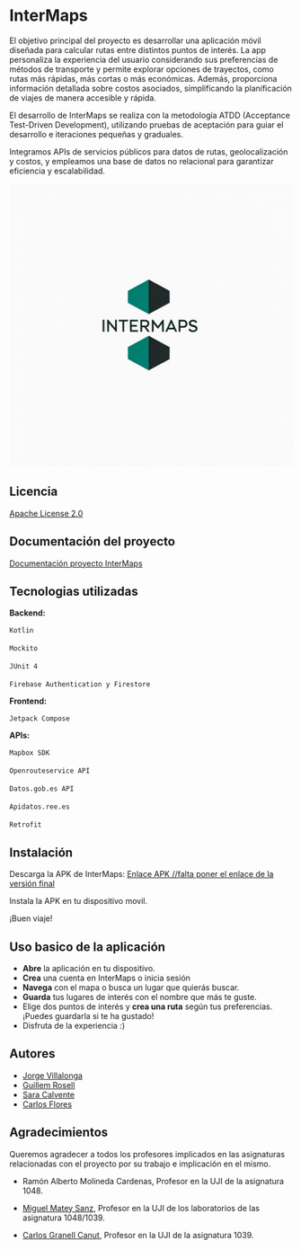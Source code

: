 
# InterMaps

El objetivo principal del proyecto es desarrollar una aplicación móvil diseñada para calcular rutas entre distintos puntos de interés. La app personaliza la experiencia del usuario considerando sus preferencias de métodos de 
transporte y permite explorar opciones de trayectos, como rutas más rápidas, más cortas o más económicas. Además, proporciona información detallada sobre costos asociados, simplificando la planificación de viajes de manera accesible y rápida.

El desarrollo de InterMaps se realiza con la metodología ATDD (Acceptance Test-Driven Development), utilizando pruebas de aceptación para guiar el desarrollo e iteraciones pequeñas y graduales. 

Integramos APIs de servicios públicos para datos de rutas, geolocalización y costos, y empleamos una base de datos no relacional para garantizar eficiencia y escalabilidad.



![Logo](app/src/main/res/drawable/logo.jpeg)


## Licencia

[Apache License 2.0](https://www.apache.org/licenses/LICENSE-2.0)


## Documentación del proyecto

[Documentación proyecto InterMaps](https://docs.google.com/document/d/1AaItw1LvdEPpoE_Y5MR0k56FwDgwDUF72EuUrwo6sfQ/edit?usp=sharing)


## Tecnologias utilizadas

**Backend:**

    Kotlin

    Mockito

    JUnit 4

    Firebase Authentication y Firestore

**Frontend:**

    Jetpack Compose

**APIs:**

    Mapbox SDK

    Openrouteservice API

    Datos.gob.es API

    Apidatos.ree.es

    Retrofit
## Instalación

Descarga la APK de InterMaps: [Enlace APK //falta poner el enlace de la versión final]()

Instala la APK en tu dispositivo movil. 

¡Buen viaje!
    
## Uso basico de la aplicación

- **Abre** la aplicación en tu dispositivo.
- **Crea** una cuenta en InterMaps o inicia sesión
- **Navega** con el mapa o busca un lugar que quierás buscar.
- **Guarda** tus lugares de interés con el nombre que más te guste.
- Elige dos puntos de interés y **crea una ruta** según tus preferencias. ¡Puedes guardarla si te ha gustado!
- Disfruta de la experiencia :)


## Autores

- [Jorge Villalonga](https://github.com/tyraelkis)
- [Guillem Rosell](https://github.com/GuilleRosSal)
- [Sara Calvente](https://github.com/SaraCalvente)
- [Carlos Flores](https://github.com/carlosfj7)


## Agradecimientos

Queremos agradecer a todos los profesores implicados en las asignaturas relacionadas con el proyecto por su trabajo e implicación en el mismo.

- Ramón Alberto Molineda Cardenas, Profesor en la UJI de la asignatura 1048.

- [Miguel Matey Sanz](https://github.com/matey97), Profesor en la UJI de los laboratorios de las asignatura 1048/1039.

- [Carlos Granell Canut](https://github.com/cgranell), Profesor en la UJI de la asignatura 1039.